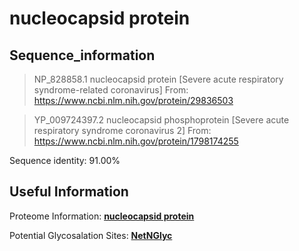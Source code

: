 # nucleocapsid protein
## Sequence_information

>NP_828858.1 nucleocapsid protein [Severe acute respiratory syndrome-related coronavirus]
From: https://www.ncbi.nlm.nih.gov/protein/29836503


>YP_009724397.2 nucleocapsid phosphoprotein [Severe acute respiratory syndrome coronavirus 2]
From: https://www.ncbi.nlm.nih.gov/protein/1798174255

Sequence identity: 91.00%

## Useful Information
Proteome Information: [**nucleocapsid protein**](https://github.com/thorn-lab/coronavirus_structural_task_force/blob/master/pdb/nucleocapsid_protein/proteome_information.txt)

Potential Glycosalation Sites: [**NetNGlyc**](https://github.com/thorn-lab/coronavirus_structural_task_force/blob/master/pdb/nucleocapsid_protein/NetNGlyc_nucleocapsid_protein) 
